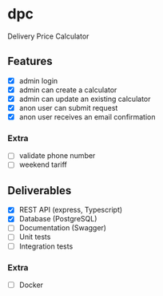 # dpc
Delivery Price Calculator

## Features

- [x] admin login
- [x] admin can create a calculator
- [x] admin can update an existing calculator
- [x] anon user can submit request
- [x] anon user receives an email confirmation

### Extra

- [ ] validate phone number
- [ ] weekend tariff

## Deliverables

- [x] REST API (express, Typescript)
- [x] Database (PostgreSQL)
- [ ] Documentation (Swagger)
- [ ] Unit tests
- [ ] Integration tests

### Extra

- [ ] Docker
